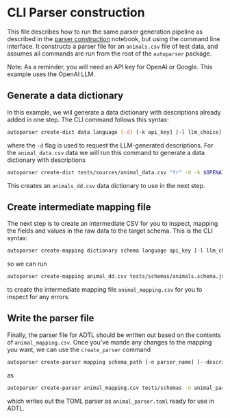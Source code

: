 # CLI Parser construction

This file describes how to run the same parser generation pipeline as described in the
[parser construction](example) notebook, but using the command line interface. It
constructs a parser file for an `animals.csv` file of test data, and assumes all commands
are run from the root of the `autoparser` package.

Note: As a reminder, you will need an API key for OpenAI or Google. This example uses the OpenAI LLM.

## Generate a data dictionary
In this example, we will generate a data dictionary with descriptions already added in one step. The CLI command follows this syntax:


```bash
autoparser create-dict data language [-d] [-k api_key] [-l llm_choice] [-c config_file] [-o output_name]
```
where the `-d` flag is used to request the LLM-generated descriptions. For the
`animal_data.csv` data we will run this command to generate a data dictionary
with descriptions

```bash
autoparser create-dict tests/sources/animal_data.csv "fr" -d -k $OPENAI_API_KEY -c tests/test_config.toml -o "animal_dd"
```
This creates an `animals_dd.csv` data dictionary to use in the next step.

## Create intermediate mapping file
The next step is to create an intermediate CSV for you to inspect, mapping the fields and values in the raw data to the target schema. This is the CLI syntax:

```bash
autoparser create-mapping dictionary schema language api_key [-l llm_choice] [-c config_file] [-o output_name]
```
so we can run
```bash
autoparser create-mapping animal_dd.csv tests/schemas/animals.schema.json "fr" $OPENAI_API_KEY -c tests/test_config.toml -o animal_mapping
```
to create the intermediate mapping file `animal_mapping.csv` for you to inspect for any errors.

## Write the parser file
Finally, the parser file for ADTL should be written out based on the contents of `animal_mapping.csv`. Once you've mande any changes to the mapping you want, we can use the `create_parser` command

```bash
autoparser create-parser mapping schema_path [-n parser_name] [--description parser_description] [-c config_file]
```
as
```bash
autoparser create-parser animal_mapping.csv tests/schemas -n animal_parser -c tests/test_config.toml
```
which writes out the TOML parser as `animal_parser.toml` ready for use in ADTL.
